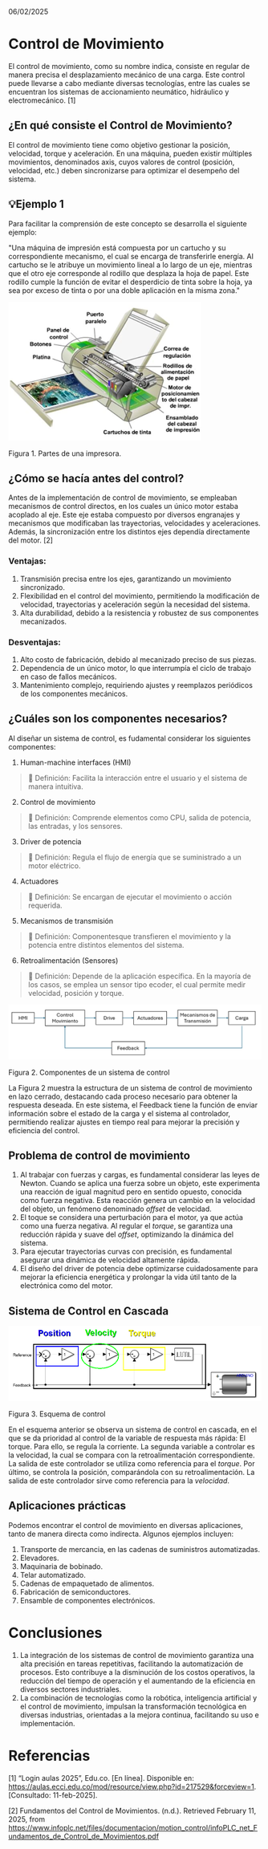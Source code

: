 06/02/2025

# Control de Movimiento
El control de movimiento, como su nombre indica, consiste en regular de manera precisa el desplazamiento mecánico de una carga. Este control puede llevarse a cabo mediante diversas tecnologías, entre las cuales se encuentran los sistemas de accionamiento neumático, hidráulico y electromecánico. [1] 

## ¿En qué consiste el Control de Movimiento?
El control de movimiento tiene como objetivo gestionar la posición, velocidad, torque y aceleración. En una máquina, pueden existir múltiples movimientos, denominados axis, cuyos valores de control (posición, velocidad, etc.) deben sincronizarse para optimizar el desempeño del sistema.


## 💡Ejemplo 1

Para facilitar la comprensión de este concepto se desarrolla el siguiente ejemplo:

"Una máquina de impresión está compuesta por un cartucho y su correspondiente mecanismo, el cual se encarga de transferirle energía. Al cartucho se le atribuye un movimiento lineal a lo largo de un eje, mientras que el otro eje corresponde al rodillo que desplaza la hoja de papel. Este rodillo cumple la función de evitar el desperdicio de tinta sobre la hoja, ya sea por exceso de tinta o por una doble aplicación en la misma zona."

![Figura de prueba](Imp_Par.png)

Figura 1. Partes de una impresora.


## ¿Cómo se hacía antes del control?

Antes de la implementación de control de movimiento, se empleaban mecanismos de control directos, en los cuales un único motor estaba acoplado al eje. Este eje estaba compuesto por diversos engranajes y mecanismos que modificaban las trayectorias, velocidades y aceleraciones. Además, la sincronización entre los distintos ejes dependía directamente del motor. [2]

### Ventajas:
1. Transmisión precisa entre los ejes, garantizando un movimiento sincronizado.
2. Flexibilidad en el control del movimiento, permitiendo la modificación de velocidad, trayectorias y aceleración según la necesidad del sistema.
4. Alta durabilidad, debido a la resistencia y robustez de sus componentes mecanizados.

### Desventajas:
1. Alto costo de fabricación, debido al mecanizado preciso de sus piezas.
2. Dependencia de un único motor, lo que interrumpía el ciclo de trabajo en caso de fallos mecánicos.
3. Mantenimiento complejo, requiriendo ajustes y reemplazos periódicos de los componentes mecánicos.


## ¿Cuáles son los componentes necesarios?
Al diseñar un sistema de control, es fudamental considerar los siguientes componentes:

1. Human-machine interfaces (HMI)
>🔑 Definición: Facilita la interacción entre el usuario y el sistema de manera intuitiva.

2. Control de movimiento
>🔑 Definición: Comprende elementos como CPU, salida de potencia, las entradas, y los sensores.

3.  Driver de potencia
>🔑 Definición: Regula el flujo de energía que se suministrado a un motor eléctrico.

4. Actuadores
>🔑 Definición: Se encargan de ejecutar el movimiento o acción requerida.

5. Mecanismos de transmisión
>🔑 Definición: Componentesque transfieren el movimiento y la potencia entre distintos elementos del sistema.

6. Retroalimentación (Sensores)
>🔑 Definición: Depende de la aplicación específica. En la mayoría de los casos, se emplea un sensor tipo ecoder, el cual permite medir velocidad, posición y torque.


![Figura de prueba](Componentes.png)

Figura 2. Componentes de un sistema de control


La Figura 2 muestra la estructura de un sistema de control de movimiento en lazo cerrado, destacando cada proceso necesario para obtener la respuesta deseada. En este sistema, el Feedback tiene la función de enviar información sobre el estado de la carga y el sistema al controlador, permitiendo realizar ajustes en tiempo real para mejorar la precisión y eficiencia del control.

## Problema de control de movimiento
1. Al trabajar con fuerzas y cargas, es fundamental considerar las leyes de Newton. Cuando se aplica una fuerza sobre un objeto, este experimenta una reacción de igual magnitud pero en sentido opuesto, conocida como fuerza negativa. Esta reacción genera un cambio en la velocidad del objeto, un fenómeno denominado *offset* de velocidad.
2. El toque se considera una perturbación para el motor, ya que actúa como una fuerza negativa. Al regular el *torque*, se garantiza una reducción rápida y suave del *offset*, optimizando la dinámica del sistema.
3. Para ejecutar trayectorias curvas con precisión, es fundamental asegurar una dinámica de velocidad altamente rápida.
4. El diseño del driver de potencia debe optimizarse cuidadosamente para mejorar la eficiencia energética y prolongar la vida útil tanto de la electrónica como del motor.


## Sistema de Control en Cascada

![Figura de prueba](Cascada_Esquema.png)

Figura 3. Esquema de control

En el esquema anterior se observa un sistema de control en cascada, en el que se da prioridad al control de la variable de respuesta más rápida: El torque. Para ello, se regula la corriente. La segunda variable a controlar es la velocidad, la cual se compara con la retroalimentación correspondiente. La salida de este controlador se utiliza como referencia para el *torque*. Por último, se controla la posición, comparándola con su retroalimentación. La salida de este controlador sirve como referencia para la *velocidad*.


## Aplicaciones prácticas
Podemos encontrar el control de movimiento en diversas aplicaciones, tanto de manera directa como indirecta. Algunos ejemplos incluyen:
1. Transporte de mercancia, en las cadenas de suministros automatizadas.
2. Elevadores.
3. Maquinaria de bobinado.
4. Telar automatizado.
5. Cadenas de empaquetado de alimentos.
6. Fabricación de semiconductores.
7. Ensamble de componentes electrónicos.


# Conclusiones
1. La integración de los sistemas de control de movimiento garantiza una alta precisión en tareas repetitivas, facilitando la automatización de procesos. Esto contribuye a la disminución de los costos operativos, la reducción del tiempo de operación y el aumentando de la eficiencia en diversos sectores industriales.
2. La combinación de tecnologías como la robótica, inteligencia artificial y el control de movimiento, impulsan la transformación tecnológica en diversas industrias, orientadas a la mejora continua, facilitando su uso e implementación.

# Referencias

[1]	“Login aulas 2025”, Edu.co. [En línea]. Disponible en: https://aulas.ecci.edu.co/mod/resource/view.php?id=217529&forceview=1. [Consultado: 11-feb-2025].

[2] Fundamentos del Control de Movimientos. (n.d.). Retrieved February 11, 2025, from https://www.infoplc.net/files/documentacion/motion_control/infoPLC_net_Fundamentos_de_Control_de_Movimientos.pdf

‌
